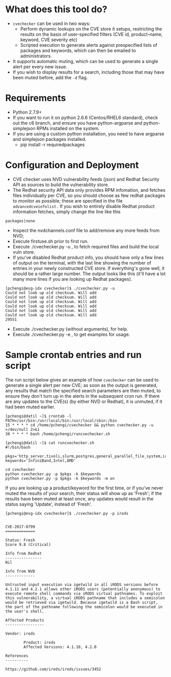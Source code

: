 # What does this tool do?

- `cvechecker` can be used in two ways:
    - Perform dynamic lookups on the CVE store it setups, restricting the results on the basis of user-specified filters (CVE id, product-name, keyword, CVE severity etc)
    - Scripted execution to generate alerts against prespecified lists of packages and keywords, which can then be emailed to administrators.
- It supports automatic muting, which can be used to generate a single alert per every new issue.
- If you wish to display results for a search, including those that may have been muted before, add the `-d` flag.

# Requirements

- Python 2.7.9+
- If you want to run it on python 2.6.6 (Centos/RHEL6 standard), check out the c6 branch, and ensure you have python-argparse and python-simplejson RPMs installed on the system.
- If you are using a custom python installation, you need to have argparse and simplejson packages installed.
    - pip install -r requiredpackages

# Configuration and Deployment

- CVE checker uses NVD vulnerability feeds (json) and Redhat Security API as sources to build the vulnerability store. 
- The Redhat security API data only provides RPM infomation, and fetches files individually per CVE, so you should choose as few redhat packages to monitor as possible; these are specified in the file `advancedcveinfolist.` If you wish to entirely disable Redhat product information fetches, simply change the line like this

```
packages|none
```
- Inspect the nvdchannels.conf file to add/remove any more feeds from NVD;
- Execute firstuse.sh prior to first run.
- Execute ./cvechecker.py -u , to fetch required files and build the local vuln store.
- If you've disabled Redhat product info, you should have only a few lines of output on the terminal, with the last line showing the number of entries in your newly constructed CVE store. If everything's gone well, it should be a rather large number. The output looks like this (it'll have a lot many more lines if you are looking up Redhat packages).

```
[pchengi@esg-idx cvechecker]$ ./cvechecker.py -u
Could not look up old checksum. Will add
Could not look up old checksum. Will add
Could not look up old checksum. Will add
Could not look up old checksum. Will add
Could not look up old checksum. Will add
Could not look up old checksum. Will add
29551
```
- Execute ./cvechecker.py (without arguments), for help.
- Execute ./cvechecker.py -e , to get examples for usage.

# Sample crontab entries and run script

The run script below gives an example of how `cvechecker` can be used to generate a single alert per new CVE; as soon as the output is generated, any results that match the specified search parameters are then muted, to ensure they don't turn up in the alerts in the subsequent cron run. If there are any updates to the CVE(s) (by either NVD or Redhat), it is unmuted, if it had been muted earlier. 

```
[pchengi@datil ~]$ crontab -l
PATH=/usr/bin:/usr/local/bin:/usr/local/sbin:/bin
15 * * * * cd /home/pchengi/cvechecker && python cvechecker.py -u >/dev/null 2>&1
30 * * * * bash /home/pchengi/runcvechecker.sh
```

```
[pchengi@datil ~]$ cat runcvechecker.sh 
#!/bin/bash

pkgs='http_server,tivoli,slurm,postgres,general_parallel_file_system,irods,torque_resource_manager,struts,java,linux_kernel,spectrum_protect,spectrum_scale,mariadb,mysql,nagios,munin,hadoop,zen,qemu,vm_virtualbox,fail2ban,bind'
keywords='InfiniBand,Intel,AMD'

cd cvechecker
python cvechecker.py -p $pkgs -k $keywords
python cvechecker.py -p $pkgs -k $keywords -m on
```
If you are looking up a product/keyword for the first time, or if you've never muted the results of your search, their status will show up as 'Fresh'; if the results have been muted at least once, any updates would result in the status saying 'Update', instead of 'Fresh'.

```
[pchengi@esg-idx cvechecker]$ ./cvechecker.py -p irods


CVE-2017-8799
=============

Status: Fresh    
Score 9.8 (Critical)

Info from Redhat
----------------
Nil

Info from NVD
-------------

Untrusted input execution via igetwild in all iRODS versions before 4.1.11 and 4.2.1 allows other iRODS users (potentially anonymous) to execute remote shell commands via iRODS virtual pathnames. To exploit this vulnerability, a virtual iRODS pathname that includes a semicolon would be retrieved via igetwild. Because igetwild is a Bash script, the part of the pathname following the semicolon would be executed in the user's shell.

Affected Products
-----------------

Vendor: irods

        Product: irods
        Affected Versions: 4.1.10, 4.2.0

References
----------

https://github.com/irods/irods/issues/3452    
```
